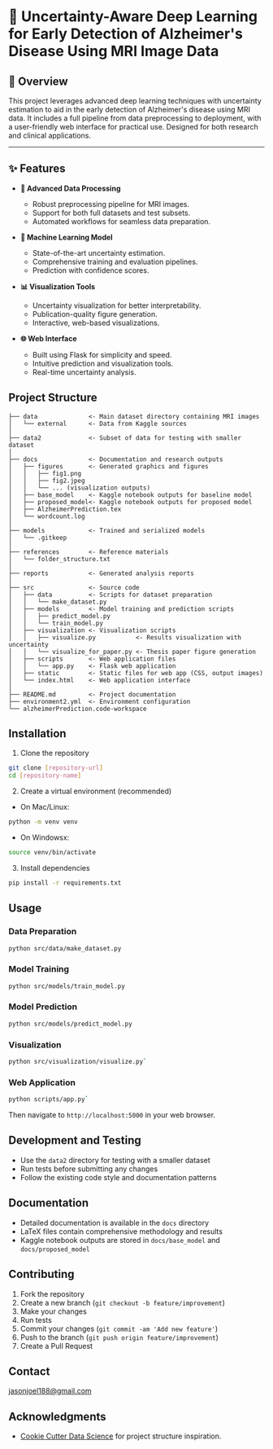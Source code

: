 # 🧠 Uncertainty-Aware Deep Learning for Early Detection of Alzheimer's Disease Using MRI Image Data

## 📖 Overview
This project leverages advanced deep learning techniques with uncertainty estimation to aid in the early detection of Alzheimer's disease using MRI data. It includes a full pipeline from data preprocessing to deployment, with a user-friendly web interface for practical use. Designed for both research and clinical applications.

---

## ✨ Features
- **🔄 Advanced Data Processing**
  - Robust preprocessing pipeline for MRI images.
  - Support for both full datasets and test subsets.
  - Automated workflows for seamless data preparation.

- **🤖 Machine Learning Model**
  - State-of-the-art uncertainty estimation.
  - Comprehensive training and evaluation pipelines.
  - Prediction with confidence scores.

- **📊 Visualization Tools**
  - Uncertainty visualization for better interpretability.
  - Publication-quality figure generation.
  - Interactive, web-based visualizations.

- **🌐 Web Interface**
  - Built using Flask for simplicity and speed.
  - Intuitive prediction and visualization tools.
  - Real-time uncertainty analysis.

## Project Structure

    ├── data              <- Main dataset directory containing MRI images
    │   └── external      <- Data from Kaggle sources
    │
    ├── data2             <- Subset of data for testing with smaller dataset
    │
    ├── docs              <- Documentation and research outputs
    │   ├── figures       <- Generated graphics and figures
    │   │   ├── fig1.png
    │   │   ├── fig2.jpeg
    │   │   └── ... (visualization outputs)
    │   ├── base_model    <- Kaggle notebook outputs for baseline model
    │   ├── proposed_model<- Kaggle notebook outputs for proposed model
    │   ├── AlzheimerPrediction.tex
    │   └── wordcount.log
    │
    ├── models            <- Trained and serialized models
    │   └── .gitkeep
    │
    ├── references        <- Reference materials
    │   └── folder_structure.txt
    │
    ├── reports           <- Generated analysis reports
    │
    ├── src               <- Source code
    │   ├── data          <- Scripts for dataset preparation
    │   │   └── make_dataset.py
    │   ├── models        <- Model training and prediction scripts
    │   │   ├── predict_model.py
    │   │   └── train_model.py
    │   ├── visualization <- Visualization scripts
    │   │   ├── visualize.py           <- Results visualization with uncertainty
    │   │   └── visualize_for_paper.py <- Thesis paper figure generation
    │   ├── scripts       <- Web application files
    │   │   └── app.py    <- Flask web application
    │   ├── static        <- Static files for web app (CSS, output images)
    │   └── index.html    <- Web application interface
    │
    ├── README.md         <- Project documentation
    ├── environment2.yml  <- Environment configuration
    └── alzheimerPrediction.code-workspace

## Installation

1. Clone the repository
```bash
git clone [repository-url]
cd [repository-name]
```

2. Create a virtual environment (recommended)
- On Mac/Linux:
```bash
python -m venv venv
```
- On Windowsx:
```bash
source venv/bin/activate
```

3. Install dependencies
```bash
pip install -r requirements.txt
```

## Usage

### Data Preparation

```bash
python src/data/make_dataset.py
```

### Model Training
```bash
python src/models/train_model.py
```

### Model Prediction
```bash
python src/models/predict_model.py
```

### Visualization
```bash
python src/visualization/visualize.py`
```
### Web Application
```bash
python scripts/app.py`
```

Then navigate to `http://localhost:5000` in your web browser.

## Development and Testing

- Use the `data2` directory for testing with a smaller dataset
- Run tests before submitting any changes
- Follow the existing code style and documentation patterns

## Documentation

- Detailed documentation is available in the `docs` directory
- LaTeX files contain comprehensive methodology and results
- Kaggle notebook outputs are stored in `docs/base_model` and `docs/proposed_model`

## Contributing

1. Fork the repository
2. Create a new branch (`git checkout -b feature/improvement`)
3. Make your changes
4. Run tests
5. Commit your changes (`git commit -am 'Add new feature'`)
6. Push to the branch (`git push origin feature/improvement`)
7. Create a Pull Request

## Contact

jasonjoel188@gmail.com

## Acknowledgments

- [Cookie Cutter Data Science](https://drivendata.github.io/cookiecutter-data-science/) for project structure inspiration.
